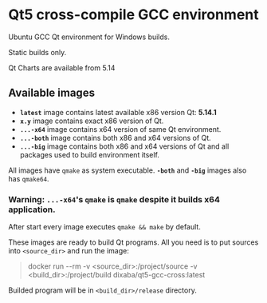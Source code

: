 # Qt5 cross-compile GCC environment

Ubuntu GCC Qt environment for Windows builds.

Static builds only.

Qt Charts are available from 5.14

## Available images

* **`latest`** image contains latest available x86 version Qt: **5.14.1**
* **`x.y`** image contains exact x86 version of Qt.
* **`...-x64`** image contains x64 version of same Qt environment.
* **`...-both`** image contains both x86 and x64 versions of Qt.
* **`...-big`** image contains both x86 and x64 versions of Qt and all packages used to build environment itself.

All images have `qmake` as system executable. **`-both`** and  **`-big`** images also has `qmake64`.

### Warning: **`...-x64`**'s `qmake` is `qmake` despite it builds x64 application.

After start every image executes `qmake && make` by default.

These images are ready to build Qt programs. All you need is to put sources into `<source_dir>` and run the image:

> docker run --rm -v <source_dir>:/project/source -v <build_dir>:/project/build dixaba/qt5-gcc-cross:latest

Builded program will be in `<build_dir>/release` directory.
